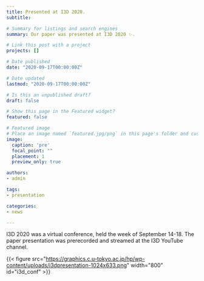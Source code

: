 ```yaml
---
title: Presented at I3D 2020.
subtitle: 

# Summary for listings and search engines
summary: Our paper was presented at I3D 2020 ✨.

# Link this post with a project
projects: []

# Date published
date: "2020-09-17T00:00:00Z"

# Date updated
lastmod: "2020-09-17T00:00:00Z"

# Is this an unpublished draft?
draft: false

# Show this page in the Featured widget?
featured: false

# Featured image
# Place an image named `featured.jpg/png` in this page's folder and customize its options here.
image:
  caption: 'pre'
  focal_point: ""
  placement: 1
  preview_only: true

authors:
- admin

tags:
- presentation

categories:
- news

---
```


I3D 2020 was a virtual conference, held the week of September 14-18. The paper presentation was prerecorded and streamed at the I3D YouTube channel. 

<!-- <img src="https://graphics.c.u-tokyo.ac.jp/hp/wp-content/uploads/i3dpresentation-1024x633.png" width="800" /> -->

{{< figure src="https://graphics.c.u-tokyo.ac.jp/hp/wp-content/uploads/i3dpresentation-1024x633.png" width="800" id="i3d_conf" >}}